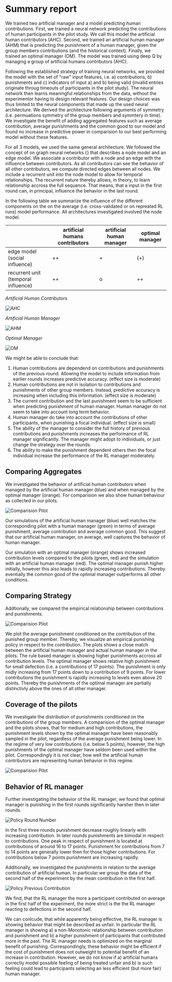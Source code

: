 # Summary report

We trained two artificial manager and a model predicting human contributions.
First, we trained a neural network predicting the contributions of human participants in
the pilot study. We call this model the artificial human contributors (AHC).
Second, we trained an artificial human manager (AHM) that is predicting the punishment of a
human manager, given the group members contributions (and the historical context).
Finally, we trained an optimal manager (OM). The model was trained using deep Q by managing a
group of artificial humans contributors (AHC).

Following the established strategy of training neural networks, we provided the
model with the set of "raw" input features, i.e. a) contributions, b) punishments and c)
indicators of input a) and b) being valid (invalid entries originate throug
timeouts of participants in the pilot study). The neural network then learns
meaningful relationships from the data, without the experimentor having to design
relevant features. Our design choices was thus limited to the neural components
that made up the used neural architecture. We derived the architecture following
arguments of symmetry (i.e. permuations symmetry of the group members and
symmtery in time). We investigate the benefit of adding aggregated features such
as average contribution, average punishments and the common good to our model
and found no increase in predictive power in comparision to our best performing
model without these features.

For all 3 models, we used the same general architecture. We followed the
concept of on graph neural networks {} that describes a node model and an edge
model. We associate a contributor with a node and an edge
with the influence between contributors. As all contributors can see the
behavior of all other contributors, we compute directed edges between all nodes.
We include a recurrent unit into the node model to allow for temporal
relationships. The recurrent nature thereby allows, in theory, to learn
relationship accross the full sequence. That means, that a input in the first
round can, in principal, influence the behavior in the last round.

In the following table we
summarize the influence of the different components on the on the average (i.e. cross-validated or on
repreated RL runs) model performance. All architectures investigated involved the node model.


|                                     | artificial humans contributors | artificial human manager | optimal manager |
|-------------------------------------|--------------------------------|--------------------------|-----------------|
| edge model (social influence)       |               ++               |             +            |       (+)       |
| recurrent unit (temporal influence) |               ++               |             o            |        ++       |


*Artificial Human Contributors*

![AHC](../notebooks/evalutation/plots/artificial_humans_04_3_model/model_comparision.jpg)

*Artificial Human Manager*

![AHM](../notebooks/evalutation/plots/human_like_manager_05_2_model/model_comparision.jpg)

*Optimal Manager*

![OM](../notebooks/evalutation/plots/manager_v3_17_model3/model_comparision.jpg)

We might be able to conclude that:
1. Human contributions are dependend on contributions and
   punishments of the previous round. Allowing the model to include information
   from earlier rounds increases predictive accuracy. (effect size is moderate)
2. Human contributions are not in isolation to contributions and punishments of
   other group members. Instead, predictive accuracy is increasing when
   including this information. (effect size is moderate)
3. The current contribution and the last punishment seem to be sufficient when
   predicting punishment of human manager. Human manager do not seem to take into
   account long term behavior.
4. Human manager do take into account the contributions of other participants,
   when punishing a focal individual. (effect size is small)
5. The ability of the manager to consider the full history of previous
   contributions and punishments increases the performance of RL manager
   significantly. The manager might adopt to individuals, or just change the
   strategy over the rounds.
6. The ability to make the punishment dependent others then the focal individual
   increase the performance of the RL manager moderately.

## Comparing Aggregates

We investigated the behavior of artificial human contributors when managed by
the artificial human manager (blue) and when managed by the optimal manager
(orange). For comparision we also show human behaviour as collected in our pilots.

![Comparision Pilot](../notebooks/test_manager/plots/simulate_mixed/comparison_pilot.jpg)

Our simulations of the artificial human manager (blue) well matches the corresponding
pilot with a human manager (green) in terms of average punishment, average contribution and
average common good. This suggest that our artificial human manager, on average, well
captures the behavior of human manager.

Our simulation with an optimal manager (orange) shows increased contribution
levels compared to the pilots (green, red) and the simulation with an
artificial human manager (red). The optimal manager punish higher initially, however
this also leads to rapidly increasing contributions. Thereby eventially the
common good of the optimal manager outperforms all other conditions.

## Comparing Strategy

Addtionally, we compared the empirical relationship between contributions and
punishments.

![Comparision Pilot](../notebooks/test_manager/plots/simulate_mixed/comparison_pilot_policy.jpg)

We plot the average punishment conditioned on the contribution of
the punished group member. Thereby, we visualize an empirical punishing
policy in respect to the contribution. The plots shows a close match between the
artificial human manager and actual human manager in the pilots. The rule based
manager is showing higher punishments accross all contribution
levels. The optimal manager shows relative high punishment for small defection
(i.e. a contributions of 17 points).
The punishment is only midly increasing from 17 points down to a contribution of 9 points. For
lower contributions the punishment is rapidly increasing to levels even
above 20 points. Thereby the punishments of the optimal manager are partially
distinctivly above the ones of all other manager.

## Coverage of the pilots

We investigate the distribution of punishments conditioned on the
contributions of the group members. A comparision of the optimal manager and the
pilots shows, that for medium and high contributions, the
punishment levels shown by the optimal manager have been reasonably sampled in the pilot,
regardless of the average punishment being lower. In the regime of very low
contributions (i.e. below 5 points), however, the high punishments of the optimal manager
have seldom been used within the pilot. Correspondingly it is not
clear, how well the artificial human contributors are representing human
behavior in this regime.

![Comparision Pilot](../notebooks/test_manager/plots/simulate_mixed/comparison_pilot_policy_box.jpg)

## Behavior of RL manager

Further investigating the behavior of the RL manager, we found that optimal
manager is punishing in the first rounds significantly harsher then in later
rounds.

![Policy Round Number](../notebooks/test_manager/plots/simulate_ah_om/policy_round_number.jpg)

In the first three rounds punishment decrease roughly linearly with increasing
contribution. In later rounds punishments are bimodal in respect to
contributions. One peak in respect of punishment is located at contributions of
around 16 to 17 points. Punishment for contributions from 7 to 14 points are
generally lower then for those higher contributions. For contributions below 7
points punishment are increasing rapidly.

Additionally, we investigated the punishments in relation to the average
contribution of artificial human. In particular we group the data of the second
half of the experiment by the mean contribution in the first half.

![Policy Previous Contribution](../notebooks/test_manager/plots/simulate_ah_om/policy_prev_contribution.jpg)

We find, that the RL manager the more a participant contributed on average in
the first half of the experiment, the more strict is the the RL manager reacting
to defections in the second half.

We can conlcude, that while apparently being effective, the RL manager is
showing behavior that might be described as unfair. In particular the RL manager
is showing a) a non-Monotonic
relationship between contribution and punishment and b) a higher punishment of
participants that contributed more in the past. The RL manager needs is
optimized on the marginal benefit of punishing. Correspondingly, these behavior might be
efficient if the cost of punishment does not outweight to potential benefit of
an increase in contribution. However, we do not know if a) artificial humans
correctly model possible feeling of being treated unfair and b) is such feeling
could lead to participants selecting an less efficient (but more fair) human
manager.
